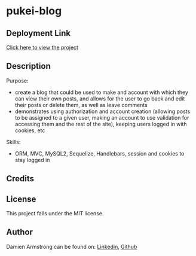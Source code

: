 # pukei-blog

## Deployment Link
<a href="https://pirosvs.github.io/pukei-blog/">Click here to view the project</a>

## Description
Purpose:
- create a blog that could be used to make and account with which they can view their own posts, and allows for the user to go back and edit their posts or delete them, as well as leave comments
- demonstrates using authorization and account creation (allowing posts to be assigned to a given user, making an account to use validation for accessing them and the rest of the site), keeping users logged in with cookies, etc

Skills:
- ORM, MVC, MySQL2, Sequelize, Handlebars, session and cookies to stay logged in

## Credits

## License
This project falls under the MIT license.

## Author
Damien Armstrong can be found on: <a href="https://www.linkedin.com/in/damien-armstrong-412319138/">Linkedin</a>, <a href="https://github.com/pirosvs">Github</a>